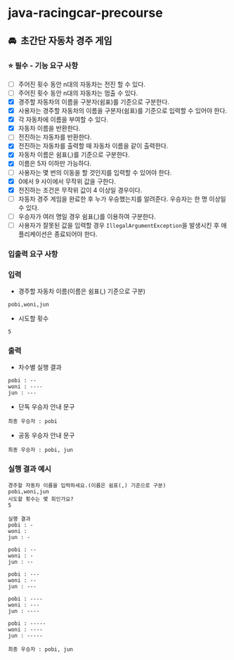 # java-racingcar-precourse

## 🚘  초간단 자동차 경주 게임

### **⭐️ 필수 - 기능 요구 사항**

- [ ]  주어진 횟수 동안 n대의 자동차는 전진 할 수 있다.
- [ ]  주어진 횟수 동안 n대의 자동차는 멈출 수 있다.
- [x]  경주할 자동차의 이름을 구분자(쉼표)를 기준으로 구분한다.
- [x]  사용자는 경주할 자동차의 이름을 구분자(쉼표)를 기준으로 입력할 수 있어야 한다. 
- [x]  각 자동차에 이름을 부여할 수 있다.
- [x]  자동차 이름을 반환한다. 
- [ ]  전진하는 자동차를 반환한다.
- [x]  전진하는 자동차를 출력할 때 자동차 이름을 같이 출력한다.
- [x]  자동차 이름은 쉼표(,)를 기준으로 구분한다. 
- [x]  이름은 5자 이하만 가능하다. 
- [ ]  사용자는 몇 번의 이동을 할 것인지를 입력할 수 있어야 한다.
- [x]  0에서 9 사이에서 무작위 값을 구한다.
- [x]  전진하는 조건은 무작위 값이 4 이상일 경우이다.
- [ ]  자동차 경주 게임을 완료한 후 누가 우승했는지를 알려준다. 우승자는 한 명 이상일 수 있다.
- [ ]  우승자가 여러 명일 경우 쉼표(,)를 이용하여 구분한다.
- [ ]  사용자가 잘못된 값을 입력할 경우 `IllegalArgumentException`을 발생시킨 후 애플리케이션은 종료되어야 한다.

### **입출력 요구 사항**

### **입력**

- 경주할 자동차 이름(이름은 쉼표(,) 기준으로 구분)

```
pobi,woni,jun
```

- 시도할 횟수

```
5
```

### **출력**

- 차수별 실행 결과

```
pobi : --
woni : ----
jun : ---
```

- 단독 우승자 안내 문구

```
최종 우승자 : pobi
```

- 공동 우승자 안내 문구

```
최종 우승자 : pobi, jun
```

### **실행 결과 예시**

```
경주할 자동차 이름을 입력하세요.(이름은 쉼표(,) 기준으로 구분)
pobi,woni,jun
시도할 횟수는 몇 회인가요?
5

실행 결과
pobi : -
woni :
jun : -

pobi : --
woni : -
jun : --

pobi : ---
woni : --
jun : ---

pobi : ----
woni : ---
jun : ----

pobi : -----
woni : ----
jun : -----

최종 우승자 : pobi, jun
```